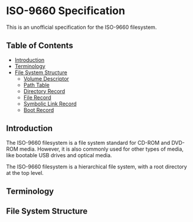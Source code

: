 # ISO-9660 Specification

This is an unofficial specification for the ISO-9660 filesystem.

## Table of Contents

- [Introduction](#introduction)
- [Terminology](#terminology)
- [File System Structure](#file-system-structure)
  - [Volume Descriptor](#volume-descriptor)
  - [Path Table](#path-table)
  - [Directory Record](#directory-record)
  - [File Record](#file-record)
  - [Symbolic Link Record](#symbolic-link-record)
  - [Boot Record](#boot-record)

## Introduction

The ISO-9660 filesystem is a file system standard for CD-ROM and DVD-ROM media. However, it is also commonly used for other types of media,
like bootable USB drives and optical media.

The ISO-9660 filesystem is a hierarchical file system, with a root directory at the top level.

## Terminology

## File System Structure
